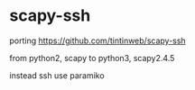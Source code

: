 # scapy-ssh

porting https://github.com/tintinweb/scapy-ssh


from python2, scapy to python3, scapy2.4.5

instead ssh use paramiko
